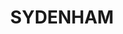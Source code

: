 ---
lastmod: '2025-04-06T06:05:20+00:00'
latitude: -33.920698
layout: suburb
longitude: 151.17074
postcode: '2044'
state: NSW
title: SYDENHAM
url: /nsw/sydenham/
---